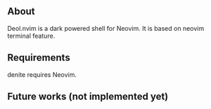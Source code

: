## About

Deol.nvim is a dark powered shell for Neovim.
It is based on neovim terminal feature.


## Requirements

denite requires Neovim.


## Future works (not implemented yet)

